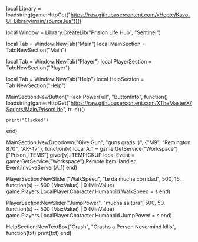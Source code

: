 local Library = loadstring(game:HttpGet("https://raw.githubusercontent.com/xHeptc/Kavo-UI-Library/main/source.lua"))()

local Window = Library.CreateLib("Prision Life Hub", "Sentinel")

local Tab = Window:NewTab("Main")
local MainSection = Tab:NewSection("Main")



local Tab = Window:NewTab("Player")
local PlayerSection = Tab:NewSection("Player")


local Tab = Window:NewTab("Help")
local HelpSection = Tab:NewSection("Help")

MainSection:NewButton("Hack PowerFull", "ButtonInfo", function()
loadstring(game:HttpGet("https://raw.githubusercontent.com/XTheMasterX/Scripts/Main/PrisonLife", true))()
    
    print("Clicked")
end)

MainSection:NewDropdown("Give Gun", "guns gratis :)", {"M9", "Remington 870", "AK-47"}, function(v)
    local A_1 = game:GetService("Workspace")["Prison_ITEMS"].giver[v].ITEMPICKUP
    local Event = game:GetService("Workspace").Remote.ItemHandler
    Event:InvokeServer(A_1)
end)

PlayerSection:NewSlider("WalkSpeed", "te da mucha corridad", 500, 16, function(s) -- 500 (MaxValue) | 0 (MinValue)
    game.Players.LocalPlayer.Character.Humanoid.WalkSpeed = s
end)

PlayerSection:NewSlider("JumpPower", "mucha saltura", 500, 50, function(s) -- 500 (MaxValue) | 0 (MinValue)
    game.Players.LocalPlayer.Character.Humanoid.JumpPower = s
end)


HelpSection:NewTextBox("Crash", "Crashs a Person Nevermind kills", function(txt)
	print(txt)
end)
